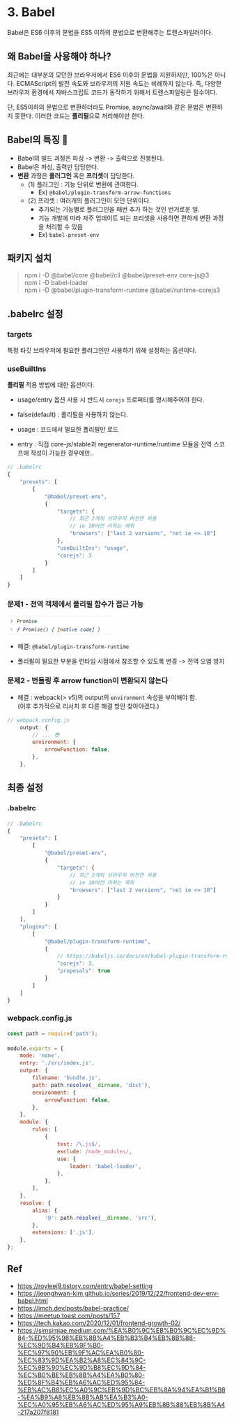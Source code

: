 # 3. Babel

Babel은 ES6 이후의 문법을 ES5 이하의 문법으로 변환해주는 트랜스파일러이다.

## 왜 Babel을 사용해야 하나?

최근에는 대부분의 모던한 브라우저에서 ES6 이후의 문법을 지원하지만, 100%은 아니다. ECMAScript의 발전 속도와 브라우저의 지원 속도는 비례하지 않는다. 즉, 다양한 브라우저 환경에서 자바스크립트 코드가 동작하기 위해서 트랜스파일링은 필수이다.

단, ES5이하의 문법으로 변환하더라도 Promise, async/await와 같은 문법은 변환하지 못한다. 이러한 코드는 **폴리필**으로 처리해야만 한다.

## Babel의 특징 👀

-   Babel의 빌드 과정은 파싱 -> 변환 -> 출력으로 진행된다.
-   Babel은 파싱, 출력만 담당한다.
-   **변환** 과정은 **플러그인** 혹은 **프리셋**이 담당한다.
    -   (1) 플러그인 : 기능 단위로 변환에 관여한다.
        -   Ex) `@babel/plugin-transform-arrow-functions`
    -   (2) 프리셋 : 여러개의 플러그인이 모인 단위이다.
        -   추가되는 기능별로 플러그인을 매번 추가 하는 것인 번거로운 일.
        -   기능 개발에 따라 자주 업데이트 되는 프리셋을 사용하면 편하게 변환 과정을 처리할 수 있음
        -   Ex) `babel-preset-env`

## 패키지 설치

> npm i -D @babel/core @babel/cli @babel/preset-env core-js@3  
> npm i -D babel-loader  
> npm i -D @babel/plugin-transform-runtime @babel/runtime-corejs3

## .babelrc 설정

### targets

특정 타깃 브라우저에 필요한 플러그인만 사용하기 위해 설정하는 옵션이다.

### useBuiltIns

**폴리필** 적용 방법에 대한 옵션이다.

-   usage/entry 옵션 사용 시 반드시 `corejs` 프로퍼티를 명시해주어야 한다.

-   false(default) : 폴리필을 사용하지 않는다.
-   usage : 코드에서 필요한 폴리필만 로드
-   entry : 직접 core-js/stable과 regenerator-runtime/runtime 모듈을 전역 스코프에 작성이 가능한 경우에만..

```js
// .babelrc
{
	"presets": [
		[
			"@babel/preset-env",
			{
				"targets": {
					// 최근 2개의 브라우저 버전만 허용
					// ie 10버전 이하는 제외
					"browsers": ["last 2 versions", "not ie <= 10"]
				},
				"useBuiltIns": "usage",
				"corejs": 3
			}
		]
	]
}
```

### 문제1 - 전역 객체에서 폴리필 함수가 접근 가능

![promise-polyfill](../assets/promise-polyfill.PNG)

-   해결: `@babel/plugin-transform-runtime`

-   폴리필이 필요한 부분을 런타임 시점에서 참조할 수 있도록 변경 -> 전역 오염 방지

### 문제2 - 번들링 후 arrow function이 변환되지 않는다

-   해결 : webpack(> v5)의 output의 `environment` 속성을 부여해야 함.  
    (이후 추가적으로 리서치 후 다른 해결 방안 찾아야겠다.)

```js
// webpack.config.js
	output: {
		// ... 😎
		environment: {
			arrowFunction: false,
		},
	},
```

## 최종 설정

### .babelrc

```js
// .babelrc
{
	"presets": [
		[
			"@babel/preset-env",
			{
				"targets": {
					// 최근 2개의 브라우저 버전만 허용
					// ie 10버전 이하는 제외
					"browsers": ["last 2 versions", "not ie <= 10"]
				}
			}
		]
	],
	"plugins": [
		[
			"@babel/plugin-transform-runtime",
			{
				// https://babeljs.io/docs/en/babel-plugin-transform-runtime#corejs
				"corejs": 3,
				"proposals": true
			}
		]
	]
}

```

### webpack.config.js

```js
const path = require('path');

module.exports = {
	mode: 'none',
	entry: './src/index.js',
	output: {
		filename: 'bundle.js',
		path: path.resolve(__dirname, 'dist'),
		environment: {
			arrowFunction: false,
		},
	},
	module: {
		rules: [
			{
				test: /\.js$/,
				exclude: /node_modules/,
				use: {
					loader: 'babel-loader',
				},
			},
		],
	},
	resolve: {
		alias: {
			'@': path.resolve(__dirname, 'src'),
		},
		extensions: ['.js'],
	},
};
```

## Ref

-   https://royleej9.tistory.com/entry/babel-setting
-   https://jeonghwan-kim.github.io/series/2019/12/22/frontend-dev-env-babel.html
-   https://imch.dev/posts/babel-practice/
-   https://meetup.toast.com/posts/157
-   https://tech.kakao.com/2020/12/01/frontend-growth-02/
-   https://simsimjae.medium.com/%EA%B0%9C%EB%B0%9C%EC%9D%84-%ED%95%98%EB%8B%A4%EB%B3%B4%EB%8B%88-%EC%9D%B4%EB%9F%B0-%EC%97%90%EB%9F%AC%EA%B0%80-%EC%83%9D%EA%B2%A8%EC%84%9C-%EC%9B%90%EC%9D%B8%EC%9D%84-%EC%B0%BE%EB%8B%A4%EA%B0%80-%ED%8F%B4%EB%A6%AC%ED%95%84-%EB%AC%B8%EC%A0%9C%EB%9D%BC%EB%8A%94%EA%B1%B8-%EA%B9%A8%EB%8B%AB%EA%B3%A0-%EC%A0%95%EB%A6%AC%ED%95%A9%EB%8B%88%EB%8B%A4-217a207f8181
